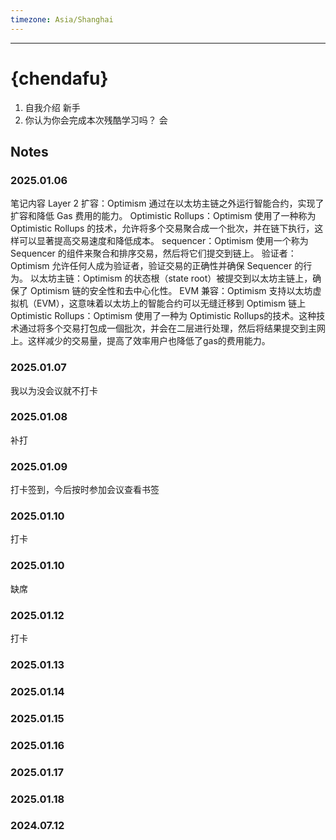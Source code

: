 ```yaml
---
timezone: Asia/Shanghai
---
```




---

# {chendafu}

1. 自我介绍
新手
2. 你认为你会完成本次残酷学习吗？
会
## Notes

<!-- Content_START -->

### 2025.01.06

笔记内容
Layer 2 扩容：Optimism 通过在以太坊主链之外运行智能合约，实现了扩容和降低 Gas 费用的能力。
Optimistic Rollups：Optimism 使用了一种称为 Optimistic Rollups 的技术，允许将多个交易聚合成一个批次，并在链下执行，这样可以显著提高交易速度和降低成本。
sequencer：Optimism 使用一个称为 Sequencer 的组件来聚合和排序交易，然后将它们提交到链上。
验证者：Optimism 允许任何人成为验证者，验证交易的正确性并确保 Sequencer 的行为。
以太坊主链：Optimism 的状态根（state root）被提交到以太坊主链上，确保了 Optimism 链的安全性和去中心化性。
EVM 兼容：Optimism 支持以太坊虚拟机（EVM），这意味着以太坊上的智能合约可以无缝迁移到 Optimism 链上
Optimistic Rollups：Optimism 使用了一种为 Optimistic Rollups的技术。这种技术通过将多个交易打包成一個批次，并会在二层进行处理，然后将结果提交到主网上。这样减少的交易量，提高了效率用户也降低了gas的费用能力。
### 2025.01.07
我以为没会议就不打卡
### 2025.01.08
补打
### 2025.01.09
打卡签到，今后按时参加会议查看书签
### 2025.01.10
打卡
### 2025.01.10
缺席
### 2025.01.12
打卡
### 2025.01.13
### 2025.01.14
### 2025.01.15
### 2025.01.16
### 2025.01.17
### 2025.01.18
### 2024.07.12

<!-- Content_END -->
